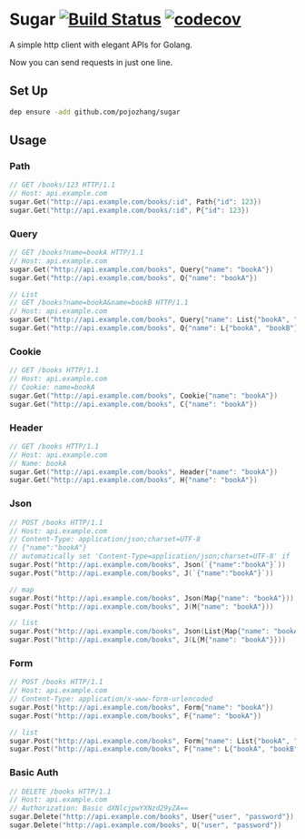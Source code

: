 # Sugar  [![Build Status](https://travis-ci.org/pojozhang/sugar.svg?branch=master)](https://travis-ci.org/pojozhang/sugar) [![codecov](https://codecov.io/gh/pojozhang/sugar/branch/master/graph/badge.svg)](https://codecov.io/gh/pojozhang/sugar)

A simple http client with elegant APIs for Golang.

Now you can send requests in just one line.


## Set Up
```bash
dep ensure -add github.com/pojozhang/sugar
```

## Usage

### Path
```go
// GET /books/123 HTTP/1.1
// Host: api.example.com
sugar.Get("http://api.example.com/books/:id", Path{"id": 123})
sugar.Get("http://api.example.com/books/:id", P{"id": 123})
```

### Query
```go
// GET /books?name=bookA HTTP/1.1
// Host: api.example.com
sugar.Get("http://api.example.com/books", Query{"name": "bookA"})
sugar.Get("http://api.example.com/books", Q{"name": "bookA"})

// List
// GET /books?name=bookA&name=bookB HTTP/1.1
// Host: api.example.com
sugar.Get("http://api.example.com/books", Query{"name": List{"bookA", "bookB"}})
sugar.Get("http://api.example.com/books", Q{"name": L{"bookA", "bookB"}})
```

### Cookie
```go
// GET /books HTTP/1.1
// Host: api.example.com
// Cookie: name=bookA
sugar.Get("http://api.example.com/books", Cookie{"name": "bookA"})
sugar.Get("http://api.example.com/books", C{"name": "bookA"})
```

### Header
```go
// GET /books HTTP/1.1
// Host: api.example.com
// Name: bookA
sugar.Get("http://api.example.com/books", Header{"name": "bookA"})
sugar.Get("http://api.example.com/books", H{"name": "bookA"})
```

### Json
```go
// POST /books HTTP/1.1
// Host: api.example.com
// Content-Type: application/json;charset=UTF-8
// {"name":"bookA"}
// automatically set 'Content-Type=application/json;charset=UTF-8' if 'Content-Type' not exists
sugar.Post("http://api.example.com/books", Json(`{"name":"bookA"}`))
sugar.Post("http://api.example.com/books", J(`{"name":"bookA"}`))

// map
sugar.Post("http://api.example.com/books", Json(Map{"name": "bookA"}))
sugar.Post("http://api.example.com/books", J(M{"name": "bookA"}))

// list
sugar.Post("http://api.example.com/books", Json(List{Map{"name": "bookA"}}))
sugar.Post("http://api.example.com/books", J(L{M{"name": "bookA"}}))
```

### Form
```go
// POST /books HTTP/1.1
// Host: api.example.com
// Content-Type: application/x-www-form-urlencoded
sugar.Post("http://api.example.com/books", Form{"name": "bookA"})
sugar.Post("http://api.example.com/books", F{"name": "bookA"})

// list
sugar.Post("http://api.example.com/books", Form{"name": List{"bookA", "bookB"}})
sugar.Post("http://api.example.com/books", F{"name": L{"bookA", "bookB"}})
```

### Basic Auth
```go
// DELETE /books HTTP/1.1
// Host: api.example.com
// Authorization: Basic dXNlcjpwYXNzd29yZA==
sugar.Delete("http://api.example.com/books", User{"user", "password"})
sugar.Delete("http://api.example.com/books", U{"user", "password"})
```
